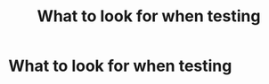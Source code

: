 ﻿---
title: What to look for when testing
description: This topic highlights common issues with internationalization and localization that can be identified during testing.
---

# What to look for when testing
